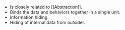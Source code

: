 - Is closely related to [[Abstraction]].
- Binds the data and behaviors together in a single unit.
- Information hiding.
- Hiding of internal data from outsider.